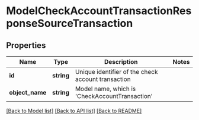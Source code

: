 # ModelCheckAccountTransactionResponseSourceTransaction

## Properties
Name | Type | Description | Notes
------------ | ------------- | ------------- | -------------
**id** | **string** | Unique identifier of the check account transaction | 
**object_name** | **string** | Model name, which is &#x27;CheckAccountTransaction&#x27; | 

[[Back to Model list]](../../README.md#documentation-for-models) [[Back to API list]](../../README.md#documentation-for-api-endpoints) [[Back to README]](../../README.md)

